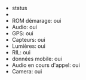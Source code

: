- status
-
- ROM démarage: oui
- Audio: oui
- GPS: oui
- Capteurs: oui
- Lumières: oui
- RIL: oui
- données mobile: oui
- Audio en cours d'appel: oui
- Camera: oui
